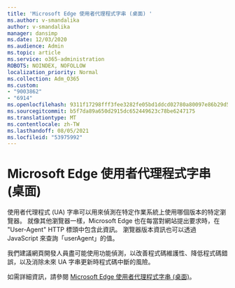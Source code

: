 ```yaml
---
title: 'Microsoft Edge 使用者代理程式字串 (桌面) '
ms.author: v-smandalika
author: v-smandalika
manager: dansimp
ms.date: 12/03/2020
ms.audience: Admin
ms.topic: article
ms.service: o365-administration
ROBOTS: NOINDEX, NOFOLLOW
localization_priority: Normal
ms.collection: Adm_O365
ms.custom:
- "9003862"
- "6914"
ms.openlocfilehash: 9311f17298fff3fee3282fe05bd1ddcd02780a80097e86b29d56ffd575a9a571
ms.sourcegitcommit: b5f7da89a650d2915dc652449623c78be6247175
ms.translationtype: MT
ms.contentlocale: zh-TW
ms.lasthandoff: 08/05/2021
ms.locfileid: "53975992"
---
```

# <a name="microsoft-edge-user-agent-string-desktop"></a>Microsoft Edge 使用者代理程式字串 (桌面) 

使用者代理程式 (UA) 字串可以用來偵測在特定作業系統上使用哪個版本的特定瀏覽器。 就像其他瀏覽器一樣，Microsoft Edge 也在每當對網站提出要求時，在 "User-Agent" HTTP 標頭中包含此資訊。 瀏覽器版本資訊也可以透過 JavaScript 來查詢「userAgent」的值。

我們建議網頁開發人員盡可能使用功能偵測，以改善程式碼維護性、降低程式碼錯誤，以及消除未來 UA 字串更新時程式碼中斷的風險。

如需詳細資訊，請參閱 [Microsoft Edge 使用者代理程式字串 (桌面)](https://docs.microsoft.com/microsoft-edge/web-platform/user-agent-string)。